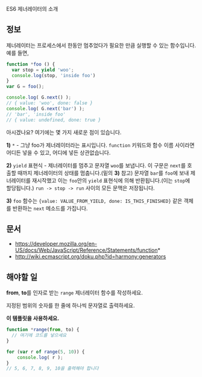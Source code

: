 ES6 제너레이터의 소개

## 정보
제너레이터는 프로세스에서 한동안 멈추었다가 필요한 만큼 실행할 수 있는
함수입니다. 예를 들면,

```js
function *foo () {
  var stop = yield 'woo';
  console.log(stop, 'inside foo')
}
var G = foo();

console.log( G.next() );
// { value: 'woo', done: false }
console.log( G.next('bar') );
// 'bar', 'inside foo'
// { value: undefined, done: true }
```

아시겠나요? 여기에는 몇 가지 새로운 점이 있습니다.

**1)** `*` - 그냥 foo가 제너레이터라는 표시입니다. `function` 키워드와 함수 이름
사이라면 어디든 넣을 수 있고, 어디에 넣든 상관없습니다.

**2)** `yield` 표현식 - 제너레이터를 멈추고 문자열 `woo`를 보냅니다.
이 구문은 `next`를 호출할 때까지 제너레이터의 상태를 멈춥니다.(밑의 **3)** 참고)
문자열 `bar`를 `foo`에 보내 제너레이터를 재시작했고 이는 `foo`안의 `yield`
표현식에 의해 반환됩니다.(이는 `stop`에 할당됩니다.) `run -> stop -> run` 사이의
모든 문맥은 저장됩니다.

**3)** `foo` 함수는 `{value: VALUE_FROM_YIELD, done: IS_THIS_FINISHED}` 같은
객체를 반환하는 `next` 메소드를 가집니다.

## 문서
 - https://developer.mozilla.org/en-US/docs/Web/JavaScript/Reference/Statements/function*
 - http://wiki.ecmascript.org/doku.php?id=harmony:generators

## 해야할 일

**from**, **to**를 인자로 받는 `range` 제너레이터 함수를 작성하세요.

지정된 범위의 숫자를 한 줄에 하나씩 문자열로 출력하세요.

**이 템플릿을 사용하세요.**

```js
function *range(from, to) {
  // 여기에 코드를 넣으세요
}

for (var r of range(5, 10)) {
    console.log( r );
}
// 5, 6, 7, 8, 9, 10을 출력해야 합니다
```
